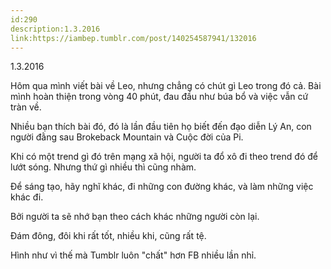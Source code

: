 ```yaml
---
id:290
description:1.3.2016
link:https://iambep.tumblr.com/post/140254587941/132016
---
```


1.3.2016

Hôm qua mình viết bài về Leo, nhưng chẳng có chút gì Leo trong đó cả. Bài
mình hoàn thiện trong vòng 40 phút, đau đầu như búa bổ và việc vẫn cứ tràn
về.

Nhiều bạn thích bài đó, đó là lần đầu tiên họ biết đến đạo diễn Lý An, con
người đằng sau Brokeback Mountain và Cuộc đời của Pi.

Khi có một trend gì đó trên mạng xã hội, người ta đổ xô đi theo trend đó
để lướt sóng. Nhưng thứ gì nhiều thì cũng nhàm.

Để sáng tạo, hãy nghĩ khác, đi những con đường khác, và làm những việc khác
đi.

Bởi người ta sẽ nhớ bạn theo cách khác những người còn lại.

Đám đông, đôi khi rất tốt, nhiều khi, cũng rất tệ.

Hình như vì thế mà Tumblr luôn "chất" hơn FB nhiều lần nhỉ.